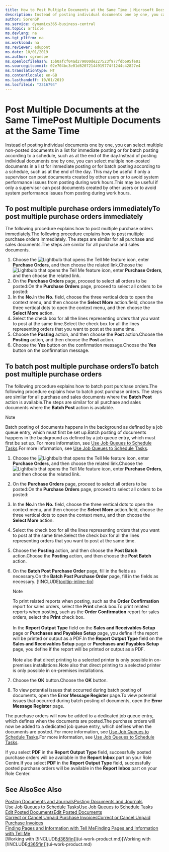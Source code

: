 ```yaml
---
title: How to Post Multiple Documents at the Same Time | Microsoft Docs
description: Instead of posting individual documents one by one, you can select multiple non-posted documents in a list for batch posting, either for immediate posting or scheduled to, for example, the end of the day.
author: SorenGP
ms.service: dynamics365-business-central
ms.topic: article
ms.devlang: na
ms.tgt_pltfrm: na
ms.workload: na
ms.reviewer: edupont
ms.date: 10/01/2019
ms.author: sgroespe
ms.openlocfilehash: 15b0afcf04ad279000de227523f977fdb695fe01
ms.sourcegitcommit: 02e704bc3e01d62072144919774f1244c42827e4
ms.translationtype: HT
ms.contentlocale: en-GB
ms.lasthandoff: 10/01/2019
ms.locfileid: "2316794"
---
```

# <a name="post-multiple-documents-at-the-same-time"></a><span data-ttu-id="c4424-103">Post Multiple Documents at the Same Time</span><span class="sxs-lookup"><span data-stu-id="c4424-103">Post Multiple Documents at the Same Time</span></span>
<span data-ttu-id="c4424-104">Instead of posting individual documents one by one, you can select multiple non-posted documents in a list for immediate posting or for batch posting according to a schedule, such as at the end of the day.</span><span class="sxs-lookup"><span data-stu-id="c4424-104">Instead of posting individual documents one by one, you can select multiple non-posted documents in a list for immediate posting or for batch posting according to a schedule, such as at the end of the day.</span></span> <span data-ttu-id="c4424-105">This may be useful if only a supervisor can post documents created by other users or to avoid system performance issues from posting during work hours.</span><span class="sxs-lookup"><span data-stu-id="c4424-105">This may be useful if only a supervisor can post documents created by other users or to avoid system performance issues from posting during work hours.</span></span>

## <a name="to-post-multiple-purchase-orders-immediately"></a><span data-ttu-id="c4424-106">To post multiple purchase orders immediately</span><span class="sxs-lookup"><span data-stu-id="c4424-106">To post multiple purchase orders immediately</span></span>
<span data-ttu-id="c4424-107">The following procedure explains how to post multiple purchase orders immediately.</span><span class="sxs-lookup"><span data-stu-id="c4424-107">The following procedure explains how to post multiple purchase orders immediately.</span></span> <span data-ttu-id="c4424-108">The steps are similar for all purchase and sales documents.</span><span class="sxs-lookup"><span data-stu-id="c4424-108">The steps are similar for all purchase and sales documents.</span></span>

1. <span data-ttu-id="c4424-109">Choose the ![Lightbulb that opens the Tell Me feature](media/ui-search/search_small.png "Tell me what you want to do") icon, enter **Purchase Orders**, and then choose the related link.</span><span class="sxs-lookup"><span data-stu-id="c4424-109">Choose the ![Lightbulb that opens the Tell Me feature](media/ui-search/search_small.png "Tell me what you want to do") icon, enter **Purchase Orders**, and then choose the related link.</span></span>
2. <span data-ttu-id="c4424-110">On the **Purchase Orders** page, proceed to select all orders to be posted:</span><span class="sxs-lookup"><span data-stu-id="c4424-110">On the **Purchase Orders** page, proceed to select all orders to be posted:</span></span>
3. <span data-ttu-id="c4424-111">In the **No.**</span><span class="sxs-lookup"><span data-stu-id="c4424-111">In the **No.**</span></span> <span data-ttu-id="c4424-112">field, choose the three vertical dots to open the context menu, and then choose the **Select More** action.</span><span class="sxs-lookup"><span data-stu-id="c4424-112">field, choose the three vertical dots to open the context menu, and then choose the **Select More** action.</span></span>
4. <span data-ttu-id="c4424-113">Select the check box for all the lines representing orders that you want to post at the same time.</span><span class="sxs-lookup"><span data-stu-id="c4424-113">Select the check box for all the lines representing orders that you want to post at the same time.</span></span>
5. <span data-ttu-id="c4424-114">Choose the **Posting** action, and then choose the **Post** action.</span><span class="sxs-lookup"><span data-stu-id="c4424-114">Choose the **Posting** action, and then choose the **Post** action.</span></span>
6. <span data-ttu-id="c4424-115">Choose the **Yes** button on the confirmation message.</span><span class="sxs-lookup"><span data-stu-id="c4424-115">Choose the **Yes** button on the confirmation message.</span></span>

## <a name="to-batch-post-multiple-purchase-orders"></a><span data-ttu-id="c4424-116">To batch post multiple purchase orders</span><span class="sxs-lookup"><span data-stu-id="c4424-116">To batch post multiple purchase orders</span></span>
<span data-ttu-id="c4424-117">The following procedure explains how to batch post purchase orders.</span><span class="sxs-lookup"><span data-stu-id="c4424-117">The following procedure explains how to batch post purchase orders.</span></span> <span data-ttu-id="c4424-118">The steps are similar for all purchase and sales documents where the **Batch Post** action is available.</span><span class="sxs-lookup"><span data-stu-id="c4424-118">The steps are similar for all purchase and sales documents where the **Batch Post** action is available.</span></span>

> [!NOTE]
> <span data-ttu-id="c4424-119">Batch posting of documents happens in the background as defined by a job queue entry, which must first be set up.</span><span class="sxs-lookup"><span data-stu-id="c4424-119">Batch posting of documents happens in the background as defined by a job queue entry, which must first be set up.</span></span> <span data-ttu-id="c4424-120">For more information, see [Use Job Queues to Schedule Tasks](admin-job-queues-schedule-tasks.md).</span><span class="sxs-lookup"><span data-stu-id="c4424-120">For more information, see [Use Job Queues to Schedule Tasks](admin-job-queues-schedule-tasks.md).</span></span>

1. <span data-ttu-id="c4424-121">Choose the ![Lightbulb that opens the Tell Me feature](media/ui-search/search_small.png "Tell me what you want to do") icon, enter **Purchase Orders**, and then choose the related link.</span><span class="sxs-lookup"><span data-stu-id="c4424-121">Choose the ![Lightbulb that opens the Tell Me feature](media/ui-search/search_small.png "Tell me what you want to do") icon, enter **Purchase Orders**, and then choose the related link.</span></span>  
2. <span data-ttu-id="c4424-122">On the **Purchase Orders** page, proceed to select all orders to be posted:</span><span class="sxs-lookup"><span data-stu-id="c4424-122">On the **Purchase Orders** page, proceed to select all orders to be posted:</span></span>
3. <span data-ttu-id="c4424-123">In the **No.**</span><span class="sxs-lookup"><span data-stu-id="c4424-123">In the **No.**</span></span> <span data-ttu-id="c4424-124">field, choose the three vertical dots to open the context menu, and then choose the **Select More** action.</span><span class="sxs-lookup"><span data-stu-id="c4424-124">field, choose the three vertical dots to open the context menu, and then choose the **Select More** action.</span></span>
4. <span data-ttu-id="c4424-125">Select the check box for all the lines representing orders that you want to post at the same time.</span><span class="sxs-lookup"><span data-stu-id="c4424-125">Select the check box for all the lines representing orders that you want to post at the same time.</span></span>
5. <span data-ttu-id="c4424-126">Choose the **Posting** action, and then choose the **Post Batch** action.</span><span class="sxs-lookup"><span data-stu-id="c4424-126">Choose the **Posting** action, and then choose the **Post Batch** action.</span></span>
6. <span data-ttu-id="c4424-127">On the **Batch Post Purchase Order** page, fill in the fields as necessary.</span><span class="sxs-lookup"><span data-stu-id="c4424-127">On the **Batch Post Purchase Order** page, fill in the fields as necessary.</span></span> [!INCLUDE[tooltip-inline-tip](includes/tooltip-inline-tip_md.md)]

    > [!NOTE]
    > <span data-ttu-id="c4424-128">To print related reports when posting, such as the **Order Confirmation** report for sales orders, select the **Print** check box.</span><span class="sxs-lookup"><span data-stu-id="c4424-128">To print related reports when posting, such as the **Order Confirmation** report for sales orders, select the **Print** check box.</span></span><br /><br /> <span data-ttu-id="c4424-129">In the **Report Output Type** field on the **Sales and Receivables Setup** page or **Purchases and Payables Setup** page, you define if the report will be printed or output as a PDF.</span><span class="sxs-lookup"><span data-stu-id="c4424-129">In the **Report Output Type** field on the **Sales and Receivables Setup** page or **Purchases and Payables Setup** page, you define if the report will be printed or output as a PDF.</span></span><br /><br /> <span data-ttu-id="c4424-130">Note also that direct printing to a selected printer is only possible in on-premises installations.</span><span class="sxs-lookup"><span data-stu-id="c4424-130">Note also that direct printing to a selected printer is only possible in on-premises installations.</span></span>

7. <span data-ttu-id="c4424-131">Choose the **OK** button.</span><span class="sxs-lookup"><span data-stu-id="c4424-131">Choose the **OK** button.</span></span>
8. <span data-ttu-id="c4424-132">To view potential issues that occurred during batch posting of documents, open the **Error Message Register** page.</span><span class="sxs-lookup"><span data-stu-id="c4424-132">To view potential issues that occurred during batch posting of documents, open the **Error Message Register** page.</span></span>

<span data-ttu-id="c4424-133">The purchase orders will now be added to a dedicated job queue entry, which defines when the documents are posted.</span><span class="sxs-lookup"><span data-stu-id="c4424-133">The purchase orders will now be added to a dedicated job queue entry, which defines when the documents are posted.</span></span> <span data-ttu-id="c4424-134">For more information, see [Use Job Queues to Schedule Tasks](admin-job-queues-schedule-tasks.md).</span><span class="sxs-lookup"><span data-stu-id="c4424-134">For more information, see [Use Job Queues to Schedule Tasks](admin-job-queues-schedule-tasks.md).</span></span>

<span data-ttu-id="c4424-135">If you select **PDF** in the **Report Output Type** field, successfully posted purchase orders will be available in the **Report Inbox** part on your Role Centre.</span><span class="sxs-lookup"><span data-stu-id="c4424-135">If you select **PDF** in the **Report Output Type** field, successfully posted purchase orders will be available in the **Report Inbox** part on your Role Center.</span></span>

## <a name="see-also"></a><span data-ttu-id="c4424-136">See Also</span><span class="sxs-lookup"><span data-stu-id="c4424-136">See Also</span></span>
[<span data-ttu-id="c4424-137">Posting Documents and Journals</span><span class="sxs-lookup"><span data-stu-id="c4424-137">Posting Documents and Journals</span></span>](ui-post-documents-journals.md)  
[<span data-ttu-id="c4424-138">Use Job Queues to Schedule Tasks</span><span class="sxs-lookup"><span data-stu-id="c4424-138">Use Job Queues to Schedule Tasks</span></span>](admin-job-queues-schedule-tasks.md)  
[<span data-ttu-id="c4424-139">Edit Posted Documents</span><span class="sxs-lookup"><span data-stu-id="c4424-139">Edit Posted Documents</span></span>](across-edit-posted-document.md)  
[<span data-ttu-id="c4424-140">Correct or Cancel Unpaid Purchase Invoices</span><span class="sxs-lookup"><span data-stu-id="c4424-140">Correct or Cancel Unpaid Purchase Invoices</span></span>](purchasing-how-correct-cancel-unpaid-purchase-invoices.md)  
[<span data-ttu-id="c4424-141">Finding Pages and Information with Tell Me</span><span class="sxs-lookup"><span data-stu-id="c4424-141">Finding Pages and Information with Tell Me</span></span>](ui-search.md)  
<span data-ttu-id="c4424-142">[Working with [!INCLUDE[d365fin](includes/d365fin_md.md)]](ui-work-product.md)</span><span class="sxs-lookup"><span data-stu-id="c4424-142">[Working with [!INCLUDE[d365fin](includes/d365fin_md.md)]](ui-work-product.md)</span></span>
